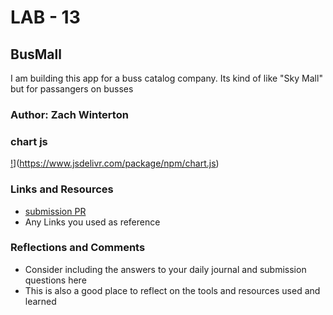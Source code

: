 # LAB - 13

## BusMall

I am building this app for a buss catalog company. Its kind of like "Sky Mall" but for passangers on busses

### Author: Zach Winterton

### chart js
[!](https://data.jsdelivr.com/v1/package/npm/chart.js/badge)](https://www.jsdelivr.com/package/npm/chart.js)


### Links and Resources
* [submission PR](http://xyz.com)
* Any Links you used as reference

### Reflections and Comments
* Consider including the answers to your daily journal and submission questions here
* This is also a good place to reflect on the tools and resources used and learned
